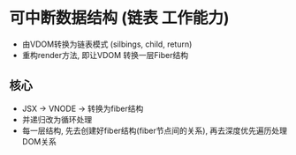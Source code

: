 # 可中断数据结构 (链表 工作能力)

- 由VDOM转换为链表模式 (silbings, child, return)
- 重构render方法, 即让VDOM 转换一层Fiber结构

## 核心
- JSX -> VNODE -> 转换为fiber结构
- 并递归改为循环处理
- 每一层结构, 先去创建好fiber结构(fiber节点间的关系), 再去深度优先遍历处理DOM关系

